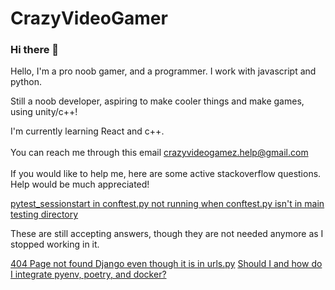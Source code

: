 # CrazyVideoGamer
### Hi there 👋

Hello, I'm a pro noob gamer, and a programmer. I work with javascript and python.

Still a noob developer, aspiring to make cooler things and make games, using unity/c++!

I'm currently learning React and c++.
<br /><br />
You can reach me through this email
crazyvideogamez.help@gmail.com
<br /><br />
If you would like to help me, here are some active stackoverflow questions. Help would be much appreciated!

[pytest_sessionstart in conftest.py not running when conftest.py isn't in main testing directory](https://stackoverflow.com/questions/65704048/pytest-sessionstart-in-conftest-py-not-running-when-conftest-py-isnt-in-main-te)

These are still accepting answers, though they are not needed anymore as I stopped working in it.

[404 Page not found Django even though it is in urls.py](https://stackoverflow.com/questions/62879959/404-page-not-found-django-even-though-it-is-in-urls-py)
[Should I and how do I integrate pyenv, poetry, and docker?](https://stackoverflow.com/questions/65768775/should-i-and-how-do-i-integrate-pyenv-poetry-and-docker)
<!--
**CrazyVideoGamez/CrazyVideoGamez** is a ✨ _special_ ✨ repository because its `README.md` (this file) appears on your GitHub profile.

Here are some ideas to get you started:

- 🔭 I’m currently working on ...
- 🌱 I’m currently learning ...
- 👯 I’m looking to collaborate on ...
- 🤔 I’m looking for help with ...
- 💬 Ask me about ...
- 📫 How to reach me: ...
- 😄 Pronouns: ...
- ⚡ Fun fact: ...
-->
